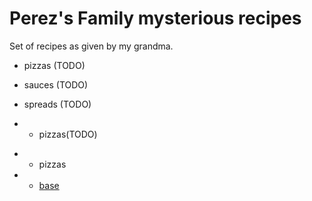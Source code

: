 # Perez's Family mysterious recipes

Set of recipes as given by my grandma.

- pizzas (TODO)
- sauces (TODO)
- spreads (TODO)

- * pizzas(TODO)
+ * pizzas
+   - [base](./pizzas/base.md)